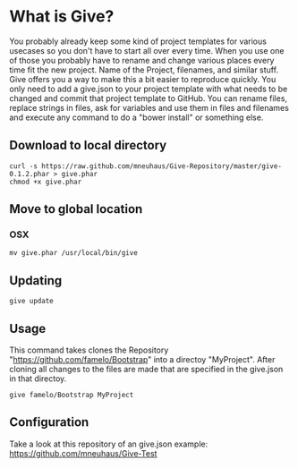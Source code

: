 # What is Give?

You probably already keep some kind of project templates for various usecases
so you don't have to start all over every time. When you use one of those you
probably have to rename and change various places every time fit the new project. Name of the Project, filenames, and similar stuff. Give offers you a
way to make this a bit easier to reproduce quickly. You only need to add
a give.json to your project template with what needs to be changed and commit
that project template to GitHub. You can rename files, replace strings in files, ask for variables and use them in files and filenames and execute any
command to do a "bower install" or something else.

## Download to local directory
```
curl -s https://raw.github.com/mneuhaus/Give-Repository/master/give-0.1.2.phar > give.phar
chmod +x give.phar
```

## Move to global location

### OSX
```
mv give.phar /usr/local/bin/give
```

## Updating

```
give update
```

## Usage

This command takes clones the Repository "https://github.com/famelo/Bootstrap"
into a directoy "MyProject". After cloning all changes to the files are made
that are specified in the give.json in that directoy.

```
give famelo/Bootstrap MyProject
```

## Configuration
Take a look at this repository of an give.json example: https://github.com/mneuhaus/Give-Test